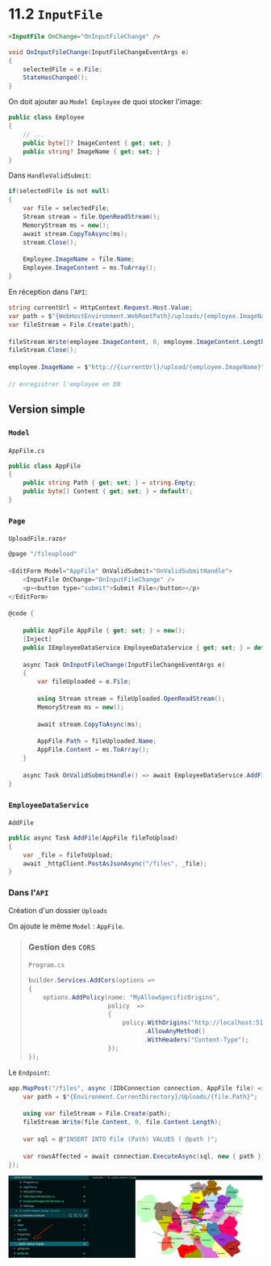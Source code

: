 # 11.2 `InputFile`

```html
<InputFile OnChange="OnInputFileChange" />
```

```cs
void OnInputFileChange(InputFileChangeEventArgs e)
{
    selectedFile = e.File;
    StateHasChanged();
}
```

On doit ajouter au `Model Employee` de quoi stocker l'image:

```cs
public class Employee
{
    // ...
    public byte[]? ImageContent { get; set; }
    public string? ImageName { get; set; }
}
```

Dans `HandleValidSubmit`:

```cs
if(selectedFile is not null)
{
    var file = selectedFile;
    Stream stream = file.OpenReadStream();
    MemoryStream ms = new();
    await stream.CopyToAsync(ms);
    stream.Close();
    
    Employee.ImageName = file.Name;
    Employee.ImageContent = ms.ToArray();
}
```

En réception dans l'`API`:

```cs
string currentUrl = HttpContext.Request.Host.Value;
var path = $"{WebHostEnvironment.WebRootPath}/uploads/{employee.ImageName}";
var fileStream = File.Create(path);

fileStream.Write(employee.ImageContent, 0, employee.ImageContent.Length);
fileStream.Close();

employee.ImageName = $"http://{currentUrl}/upload/{employee.ImageName}";

// enregistrer l'employee en DB
```



## Version simple

### `Model`

`AppFile.cs`

```cs
public class AppFile
{
    public string Path { get; set; } = string.Empty;
    public byte[] Content { get; set; } = default!;
}
```



### `Page`

`UploadFile.razor`

```cs
@page "/fileupload"

<EditForm Model="AppFile" OnValidSubmit="OnValidSubmitHandle">
    <InputFile OnChange="OnInputFileChange" />
    <p><button type="submit">Submit File</button></p>
</EditForm>

@code {

    public AppFile AppFile { get; set; } = new();
    [Inject]
    public IEmployeeDataService EmployeeDataService { get; set; } = default!;
        
    async Task OnInputFileChange(InputFileChangeEventArgs e)
    {
        var fileUploaded = e.File;

        using Stream stream = fileUploaded.OpenReadStream();
        MemoryStream ms = new();

        await stream.CopyToAsync(ms);

        AppFile.Path = fileUploaded.Name;
        AppFile.Content = ms.ToArray();
    }

    async Task OnValidSubmitHandle() => await EmployeeDataService.AddFile(AppFile);
}
```



### `EmployeeDataService`

`AddFile`

```cs
public async Task AddFile(AppFile fileToUpload)
{
    var _file = fileToUpload;
    await _httpClient.PostAsJsonAsync("/files", _file);
}
```



### Dans l'`API`

Création d'un dossier `Uploads`

On ajoute le même `Model` : `AppFile`.

> ### Gestion des `CORS`
>
> `Program.cs`
>
> ```cs
> builder.Services.AddCors(options =>
> {
>     options.AddPolicy(name: "MyAllowSpecificOrigins",
>                       policy  =>
>                       {
>                           policy.WithOrigins("http://localhost:5135")
>                                 .AllowAnyMethod()
>                                 .WithHeaders("Content-Type");
>                       });
> });
> ```

Le `Endpoint`:

```cs
app.MapPost("/files", async (IDbConnection connection, AppFile file) => {
    var path = $"{Environment.CurrentDirectory}/Uploads/{file.Path}";

    using var fileStream = File.Create(path);
    fileStream.Write(file.Content, 0, file.Content.Length);

    var sql = @"INSERT INTO File (Path) VALUES ( @path )";

    var rowsAffected = await connection.ExecuteAsync(sql, new { path });
});
```

<img src="assets/file-uploaded-successfuly-namur-carte.png" alt="file-uploaded-successfuly-namur-carte" />
